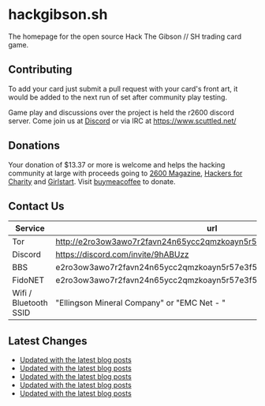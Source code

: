 # hackgibson.sh
The homepage for the open source Hack The Gibson // SH trading card game.


## Contributing

To add your card just submit a pull request with your card's front art, it would be added to the next run of set after community play testing.

Game play and discussions over the project is held the r2600 discord server. Come join us at [Discord](https://discord.com/invite/9hABUzz) or via IRC at https://www.scuttled.net/


## Donations

Your donation of $13.37 or more is welcome and helps the hacking community at large with proceeds going to [2600 Magazine](https://2600.com/), [Hackers for Charity](https://hackersforcharity.org) and [Girlstart](https://girlstart.org).  Visit [buymeacoffee](https://www.buymeacoffee.com/hackgibson.sh) to donate.


## Contact Us

Service | url
-|-
Tor | http://e2ro3ow3awo7r2favn24n65ycc2qmzkoayn5r57e3f56nvjwdcgg32ad.onion
Discord | https://discord.com/invite/9hABUzz
BBS | e2ro3ow3awo7r2favn24n65ycc2qmzkoayn5r57e3f56nvjwdcgg32ad.onion:23
FidoNET | e2ro3ow3awo7r2favn24n65ycc2qmzkoayn5r57e3f56nvjwdcgg32ad.onion:24554
Wifi / Bluetooth SSID | "Ellingson Mineral Company" or "EMC Net - <fidonet address>"

## Latest Changes
<!-- BLOG-POST-LIST:START -->
- [Updated with the latest blog posts](https://github.com/DFW2600/hackgibson.sh/commit/e48d73957f6bcba06e1295862da953d7585603ee)
- [Updated with the latest blog posts](https://github.com/DFW2600/hackgibson.sh/commit/fb8641a9ff7f857e26f58cc3958ded8cebab3cfb)
- [Updated with the latest blog posts](https://github.com/DFW2600/hackgibson.sh/commit/d075cb179442df0cc82baf6f55aa59b6e5f1d97f)
- [Updated with the latest blog posts](https://github.com/DFW2600/hackgibson.sh/commit/bae77335c35a985604e145ff5e2ce87776ea0e27)
- [Updated with the latest blog posts](https://github.com/DFW2600/hackgibson.sh/commit/5fae5b12b6ad80fe5b0c3d97b5d43b4b910a159f)
<!-- BLOG-POST-LIST:END -->

